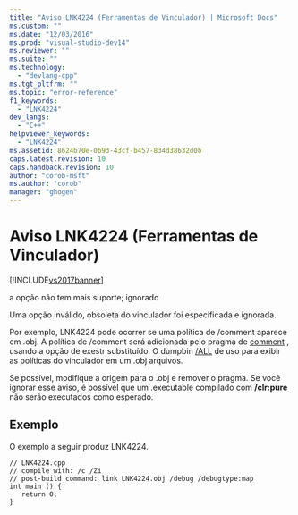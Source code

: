 ```yaml
---
title: "Aviso LNK4224 (Ferramentas de Vinculador) | Microsoft Docs"
ms.custom: ""
ms.date: "12/03/2016"
ms.prod: "visual-studio-dev14"
ms.reviewer: ""
ms.suite: ""
ms.technology: 
  - "devlang-cpp"
ms.tgt_pltfrm: ""
ms.topic: "error-reference"
f1_keywords: 
  - "LNK4224"
dev_langs: 
  - "C++"
helpviewer_keywords: 
  - "LNK4224"
ms.assetid: 8624b70e-0b93-43cf-b457-834d38632d0b
caps.latest.revision: 10
caps.handback.revision: 10
author: "corob-msft"
ms.author: "corob"
manager: "ghogen"
---
```

# Aviso LNK4224 (Ferramentas de Vinculador)
[!INCLUDE[vs2017banner](../../assembler/inline/includes/vs2017banner.md)]

a opção não tem mais suporte; ignorado  
  
 Uma opção inválido, obsoleta do vinculador foi especificada e ignorada.  
  
 Por exemplo, LNK4224 pode ocorrer se uma política de \/comment aparece em .obj.  A política de \/comment será adicionada pelo pragma de [comment](../../preprocessor/comment-c-cpp.md) , usando a opção de exestr substituído.  O dumpbin [\/ALL](../../build/reference/all.md) de uso para exibir as políticas do vinculador em um .obj arquivos.  
  
 Se possível, modifique a origem para o .obj e remover o pragma.  Se você ignorar esse aviso, é possível que um .executable compilado com **\/clr:pure** não serão executados como esperado.  
  
## Exemplo  
 O exemplo a seguir produz LNK4224.  
  
```  
// LNK4224.cpp  
// compile with: /c /Zi  
// post-build command: link LNK4224.obj /debug /debugtype:map  
int main () {  
   return 0;  
}  
```
